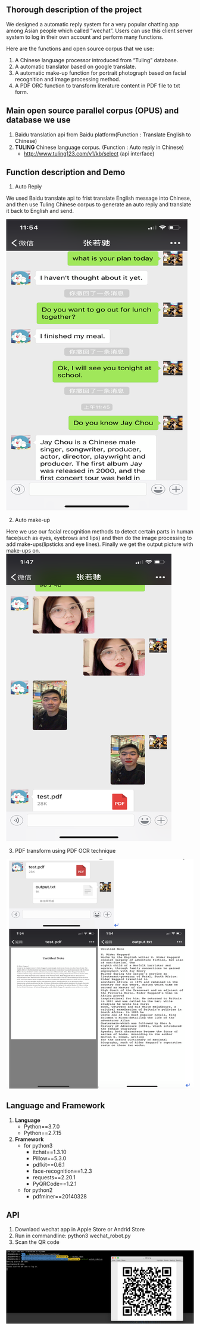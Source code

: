 ## Thorough description of the project

We designed a automatic reply system for a very popular chatting app among Asian people which called “wechat”. Users can use this client server system to log in their own account and perform many functions.

Here are the functions and open source corpus that we use:

1. A Chinese language processor introduced from “Tuling” database.
2. A automatic translator based on google translate.
3. A automatic make-up function for portrait photograph based on facial recognition and image processing method.
4. A PDF ORC function to transform literature content in PDF file to txt form.


## Main open source parallel corpus (OPUS) and database we use

1. Baidu translation api from Baidu platform(Function : Translate English to Chinese)
2. **TULING** Chinese language corpus. (Function : Auto reply in Chinese)
    - http://www.tuling123.com/v1/kb/select (api interface)


## Function description and Demo
1. Auto Reply

We used Baidu translate api to frist translate English message into Chinese, and then use Tuling Chinese corpus to generate an auto reply and translate it back to English and send.

![](screenshots/Picture1.png)

2. Auto make-up

Here we use our facial recognition methods to detect certain parts in human face(such as eyes, eyebrows and lips) and then do the image processing to add make-ups(lipsticks and eye lines). Finally we get the output picture with make-ups on.
![](screenshots/Picture2.png)

3. PDF transform using PDF OCR technique

![](screenshots/Picture3.png)


## Language and Framework
1. **Language**
    - Python==3.7.0
    - Python==2.7.15
2. **Framework**
    - for python3 
        - itchat==1.3.10
        - Pillow==5.3.0
        - pdfkit==0.6.1
        - face-recognition==1.2.3
        - requests==2.20.1
        - PyQRCode==1.2.1
    - for python2
        - pdfminer==20140328

## API
1. Downlaod wechat app in Apple Store or Andrid Store
2. Run in commandline: python3 wechat_robot.py
3. Scan the QR code

![Screen Shot 2018-12-05 at 10.44.32.png](resources/3CD9DC7DB7C4C9DC79E1F4F681E4E7E4.png)